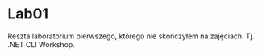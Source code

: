 # Lab01
Reszta laboratorium pierwszego, którego nie skończyłem na zajęciach. Tj. .NET CLI Workshop.
